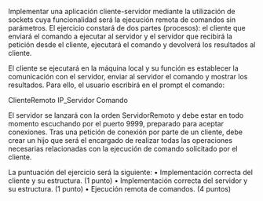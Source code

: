 Implementar una aplicación cliente-servidor mediante la utilización de sockets cuya
funcionalidad será la ejecución remota de comandos sin parámetros. El ejercicio
constará de dos partes (procesos): el cliente que enviará el comando a ejecutar al
servidor y el servidor que recibirá la petición desde el cliente, ejecutará el comando y
devolverá los resultados al cliente.

El cliente se ejecutará en la máquina local y su función es establecer la comunicación
con el servidor, enviar al servidor el comando y mostrar los resultados. Para ello, el
usuario escribirá en el prompt el comando:

ClienteRemoto IP_Servidor Comando

El servidor se lanzará con la orden ServidorRemoto y debe estar en todo momento
escuchando por el puerto 9999, preparado para aceptar conexiones. Tras una petición de
conexión por parte de un cliente, debe crear un hijo que será el encargado de realizar
todas las operaciones necesarias relacionadas con la ejecución de comando solicitado
por el cliente.

La puntuación del ejercicio será la siguiente:
• Implementación correcta del cliente y su estructura. (1 punto)
• Implementación correcta del servidor y su estructura. (1 punto)
• Ejecución remota de comandos. (4 puntos)



